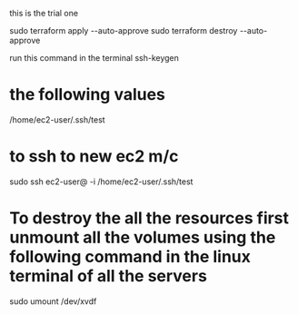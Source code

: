 this is the trial one 

sudo terraform apply --auto-approve
sudo terraform destroy --auto-approve


run this command in the terminal 
ssh-keygen
# the following values 
 /home/ec2-user/.ssh/test

 # to ssh to new ec2 m/c 
 sudo ssh ec2-user@<public-ip> -i /home/ec2-user/.ssh/test

 # To destroy the all the resources first unmount all the volumes using the following command in the linux terminal of all the servers
 sudo umount /dev/xvdf 